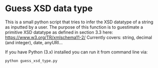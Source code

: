 # Guess XSD data type

This is a small python script that tries to infer the XSD datatype of a string as inputted by a user. The purpose of this function is to guestimate a primitive XSD datatype as defined in section 3.3 here: https://www.w3.org/TR/xmlschema11-2/ Currently covers: string, decimal (and integer), date, anyURI...

If you have Python (3.x) installed you can run it from command line via:
```
python guess_xsd_type.py
```
